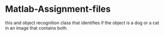 # Matlab-Assignment-files
this and object recognition class that identifies if the object is a dog or a cat in an image that contains both.
